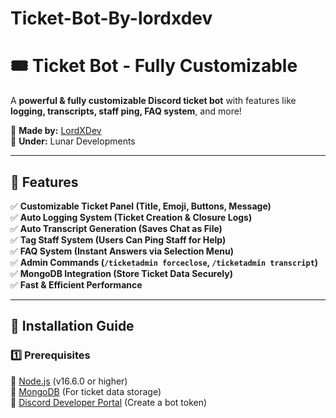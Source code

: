 # Ticket-Bot-By-lordxdev

# 🎟️ Ticket Bot - Fully Customizable  

A **powerful & fully customizable Discord ticket bot** with features like **logging, transcripts, staff ping, FAQ system**, and more!  

🔹 **Made by:** [LordXDev](https://discord.gg/lunardevs)  
🔹 **Under:** Lunar Developments  

---

## **🚀 Features**  
✅ **Customizable Ticket Panel (Title, Emoji, Buttons, Message)**  
✅ **Auto Logging System (Ticket Creation & Closure Logs)**  
✅ **Auto Transcript Generation (Saves Chat as File)**  
✅ **Tag Staff System (Users Can Ping Staff for Help)**  
✅ **FAQ System (Instant Answers via Selection Menu)**  
✅ **Admin Commands (`/ticketadmin forceclose`, `/ticketadmin transcript`)**  
✅ **MongoDB Integration (Store Ticket Data Securely)**  
✅ **Fast & Efficient Performance**  

---

## **📜 Installation Guide**  

### **1️⃣ Prerequisites**  
🔹 [Node.js](https://nodejs.org/) (v16.6.0 or higher)  
🔹 [MongoDB](https://www.mongodb.com/) (For ticket data storage)  
🔹 [Discord Developer Portal](https://discord.com/developers/applications) (Create a bot token)  

